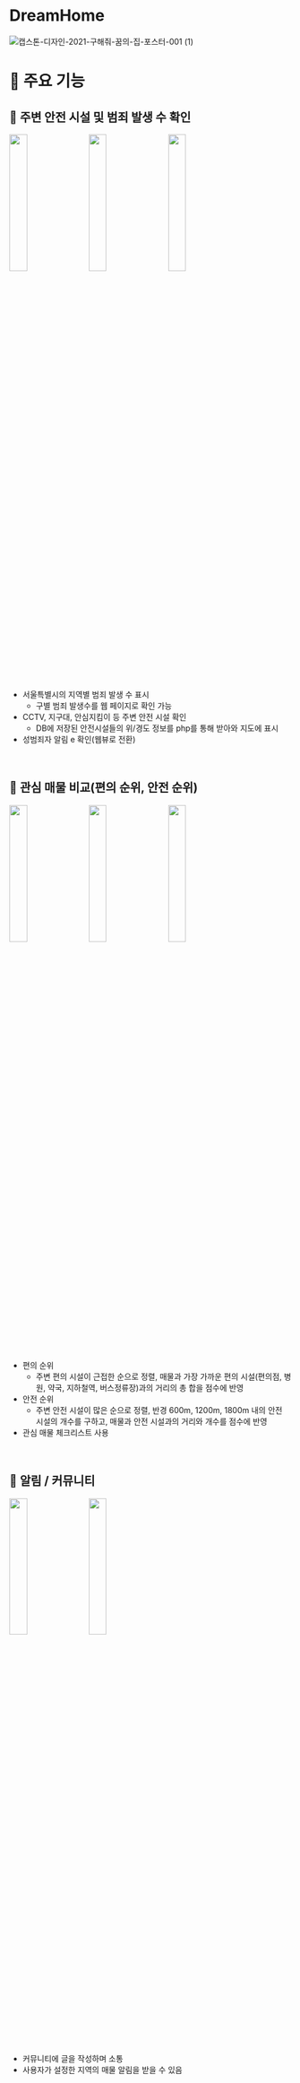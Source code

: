 # DreamHome

![캡스톤-디자인-2021-구해줘-꿈의-집-포스터-001 (1)](https://user-images.githubusercontent.com/82389864/180954240-58295955-ddea-4fbc-ab15-322b13652d41.png)

# 📱 주요 기능
## 🔎 주변 안전 시설 및 범죄 발생 수 확인
<img src = "https://user-images.githubusercontent.com/82389864/180979917-4cbbffe4-594e-44e3-a074-0720377badad.jpg" width="25%">&nbsp;&nbsp;&nbsp;&nbsp;<img src = "https://user-images.githubusercontent.com/82389864/180979881-af136182-177b-41b3-b80e-28de75d2fe66.jpg" width="25%">&nbsp;&nbsp;&nbsp;&nbsp;<img src = "https://user-images.githubusercontent.com/82389864/180979941-f9d4fa5f-3296-49be-80e1-7f79869f4121.jpg" width="25%">

 * 서울특별시의 지역별 범죄 발생 수 표시
   - 구별 범죄 발생수를 웹 페이지로 확인 가능
 * CCTV, 지구대, 안심지킴이 등 주변 안전 시설 확인
   - DB에 저장된 안전시설들의 위/경도 정보를 php를 통해 받아와 지도에 표시
 * 성범죄자 알림 e 확인(웹뷰로 전환)
<br/>

## 💓 관심 매물 비교(편의 순위, 안전 순위)

<img src = "https://user-images.githubusercontent.com/82389864/180982555-2b4d47f7-1c91-4cc4-aa34-076b81e0cd1d.jpg" width="25%">&nbsp;&nbsp;&nbsp;&nbsp;<img src = "https://user-images.githubusercontent.com/82389864/181157089-87641346-1fb5-4d70-8714-bafbc779fb54.jpg" width="25%">&nbsp;&nbsp;&nbsp;&nbsp;<img src = "https://user-images.githubusercontent.com/82389864/180982437-0ee6de98-3b4e-4028-9b78-81f45dd61c09.jpg" width="25%">

 * 편의 순위
   - 주변 편의 시설이 근접한 순으로 정렬, 매물과 가장 가까운 편의 시설(편의점, 병원, 약국, 지하철역, 버스정류장)과의 거리의 총 합을 점수에 반영
 * 안전 순위
   - 주변 안전 시설이 많은 순으로 정렬, 반경 600m, 1200m, 1800m 내의 안전 시설의 개수를 구하고, 매물과 안전 시설과의 거리와 개수를 점수에 반영
 * 관심 매물 체크리스트 사용
<br/>

## 🔔 알림 / 커뮤니티

<img src = "https://user-images.githubusercontent.com/82389864/180982709-96835433-546d-46ef-af6c-38a2e4a5e1af.jpg" width="25%">&nbsp;&nbsp;&nbsp;&nbsp;<img src="https://user-images.githubusercontent.com/82389864/181164319-cf5fb74d-fa12-41ca-8d04-d700ff2d1f65.png" width="25%">
 * 커뮤니티에 글을 작성하며 소통
 * 사용자가 설정한 지역의 매물 알림을 받을 수 있음

